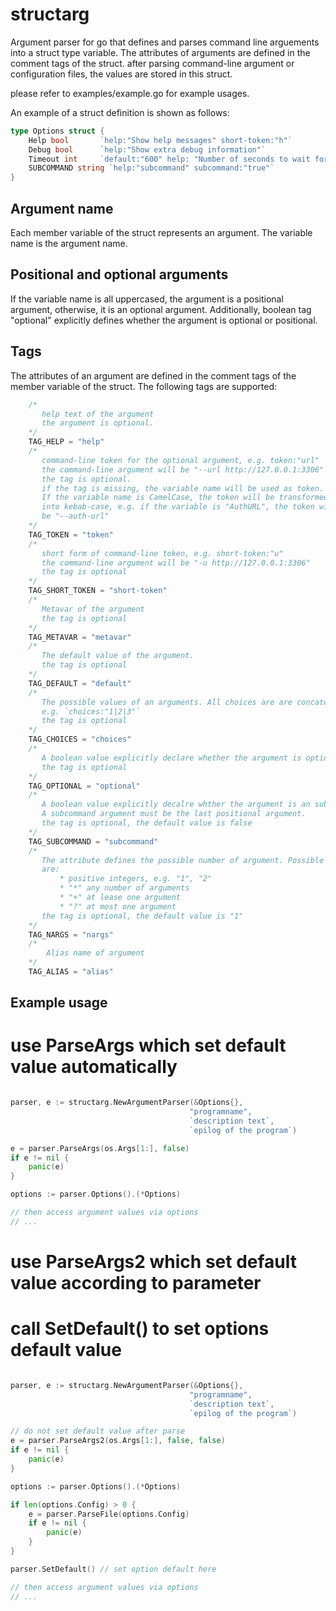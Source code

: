 # structarg

Argument parser for go that defines and parses command line arguements into a struct type variable. The attributes of arguments are defined in the comment tags of the struct. after parsing command-line argument or configuration files, the values are stored in this struct.

please refer to examples/example.go for example usages.

An example of a struct definition is shown as follows:

```go
type Options struct {
    Help bool       `help:"Show help messages" short-token:"h"`
    Debug bool      `help:"Show extra debug information"`
    Timeout int     `default:"600" help: "Number of seconds to wait for a response"`
    SUBCOMMAND string `help:"subcommand" subcommand:"true"`
}
```

## Argument name

Each member variable of the struct represents an argument. The variable name is the argument name. 

## Positional and optional arguments

If the variable name is all uppercased, the argument is a positional argument, otherwise, it is an optional argument. Additionally, boolean tag "optional" explicitly defines whether the argument is optional or positional.

## Tags

The attributes of an argument are defined in the comment tags of the member variable of the struct. The following tags are supported:

```go
	/*
	   help text of the argument
	   the argument is optional.
	*/
	TAG_HELP = "help"
	/*
	   command-line token for the optional argument, e.g. token:"url"
	   the command-line argument will be "--url http://127.0.0.1:3306"
	   the tag is optional.
	   if the tag is missing, the variable name will be used as token.
	   If the variable name is CamelCase, the token will be transformed
	   into kebab-case, e.g. if the variable is "AuthURL", the token will
	   be "--auth-url"
	*/
	TAG_TOKEN = "token"
	/*
	   short form of command-line token, e.g. short-token:"u"
	   the command-line argument will be "-u http://127.0.0.1:3306"
	   the tag is optional
	*/
	TAG_SHORT_TOKEN = "short-token"
	/*
	   Metavar of the argument
	   the tag is optional
	*/
	TAG_METAVAR = "metavar"
	/*
	   The default value of the argument.
	   the tag is optional
	*/
	TAG_DEFAULT = "default"
	/*
	   The possible values of an arguments. All choices are are concatenatd by "|".
	   e.g. `choices:"1|2|3"`
	   the tag is optional
	*/
	TAG_CHOICES = "choices"
	/*
	   A boolean value explicitly declare whether the argument is optional,
	   the tag is optional
	*/
	TAG_OPTIONAL = "optional"
	/*
	   A boolean value explicitly decalre whther the argument is an subcommand
	   A subcommand argument must be the last positional argument.
	   the tag is optional, the default value is false
	*/
	TAG_SUBCOMMAND = "subcommand"
	/*
	   The attribute defines the possible number of argument. Possible values
	   are:
	       * positive integers, e.g. "1", "2"
	       * "*" any number of arguments
	       * "+" at lease one argument
	       * "?" at most one argument
	   the tag is optional, the default value is "1"
	*/
	TAG_NARGS = "nargs"
	/*
		Alias name of argument
	*/
	TAG_ALIAS = "alias"
```

## Example usage

# use ParseArgs which set default value automatically

```go

parser, e := structarg.NewArgumentParser(&Options{},
                                        "programname",
                                        `description text`,
                                        `epilog of the program`)

e = parser.ParseArgs(os.Args[1:], false)
if e != nil {
    panic(e)
}

options := parser.Options().(*Options)

// then access argument values via options
// ...
```

# use ParseArgs2 which set default value according to parameter
# call SetDefault() to set options default value

```go

parser, e := structarg.NewArgumentParser(&Options{},
                                        "programname",
                                        `description text`,
                                        `epilog of the program`)

// do not set default value after parse
e = parser.ParseArgs2(os.Args[1:], false, false)
if e != nil {
    panic(e)
}

options := parser.Options().(*Options)

if len(options.Config) > 0 {
    e = parser.ParseFile(options.Config)
    if e != nil {
        panic(e)
    }
}

parser.SetDefault() // set option default here

// then access argument values via options
// ...

```
